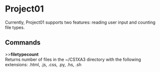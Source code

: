 # Project01
Currently, Project01 supports two features: reading user input and counting file types.



## Commands

\>>**filetypecount**  
Returns number of files in the ~/CS1XA3 directory with the following extensions: .html, .js, .css, .py, .hs, .sh
